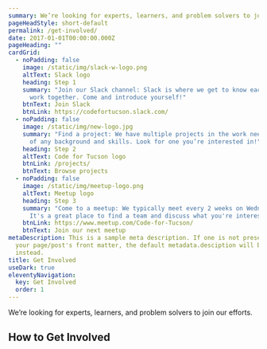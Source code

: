 ```yaml
---
summary: We’re looking for experts, learners, and problem solvers to join our efforts.
pageHeadStyle: short-default
permalink: /get-involved/
date: 2017-01-01T00:00:00.000Z
pageHeading: ""
cardGrid:
  - noPadding: false
    image: /static/img/slack-w-logo.png
    altText: Slack logo
    heading: Step 1
    summary: "Join our Slack channel: Slack is where we get to know each other and
      work together. Come and introduce yourself!"
    btnText: Join Slack
    btnLink: https://codefortucson.slack.com/
  - noPadding: false
    image: /static/img/new-logo.jpg
    summary: "Find a project: We have multiple projects in the work needing people
      of any background and skills. Look for one you’re interested in!"
    heading: Step 2
    altText: Code for Tucson logo
    btnLink: /projects/
    btnText: Browse projects
  - noPadding: false
    image: /static/img/meetup-logo.png
    altText: Meetup logo
    heading: Step 3
    summary: "Come to a meetup: We typically meet every 2 weeks on Wednesday night.
      It's a great place to find a team and discuss what you're interested in"
    btnLink: https://www.meetup.com/Code-for-Tucson/
    btnText: Join our next meetup
metaDescription: This is a sample meta description. If one is not present in
  your page/post's front matter, the default metadata.desciption will be used
  instead.
title: Get Involved
useDark: true
eleventyNavigation:
  key: Get Involved
  order: 1
---
```

We’re looking for experts, learners, and problem solvers to join our efforts.

## How to Get Involved